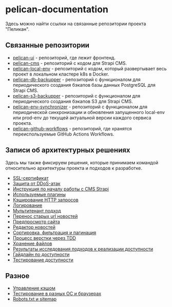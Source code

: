 # pelican-documentation

Здесь можно найти ссылки на связанные репозитории проекта "Пеликан".

## Связанные репозитории

- [pelican-ui](https://github.com/TourmalineCore/pelican-ui) - репозиторий, где лежит фронтенд.
- [pelican-cms](https://github.com/TourmalineCore/pelican-cms) - репозиторий с кодом для Strapi CMS. 
- [pelican-local-env](https://github.com/TourmalineCore/pelican-local-env) - репозиторий с кодом, который развертывает весь проект в локальном кластере k8s в Docker.
- [pelican-db-backupper](https://github.com/TourmalineCore/pelican-db-backupper) - репозиторий с функционалом для периодического создания бэкапов базы данных PostgreSQL для Strapi CMS.
- [pelican-s3-backupper](https://github.com/TourmalineCore/pelican-s3-backupper) - репозиторий с функционалом для периодического создания бэкапов S3 для Strapi CMS.
- [pelican-env-synchronizer](https://github.com/TourmalineCore/pelican-env-synchronizer) - репозиторий с функционалом для периодической синхронизации и обновления запущенного local-env или prod-env  до текущей актуальной версии каждого сервиса проекта.
- [pelican-github-workflows](https://github.com/TourmalineCore/pelican-github-workflows) - репозиторий, где хранятся переиспользуемые GitHub Actions Workflows.

## Записи об архитектурных решениях

Здесь мы также фиксируем решения, которые принимаем командой относительно архитектуры проекта и подходов к разработке.

- [SSL-сертификат](architecture%20decision%20records/SSL-сертификат.md)
- [Защита от DDoS-атак](architecture%20decision%20records/Защита%20от%20DDoS-атак.md)
- [Инструкция по началу работы с CMS Strapi](architecture%20decision%20records/Инструкция%20по%20началу%20работы%20с%20CMS%20Strapi.md)
- [Используемые плагины](architecture%20decision%20records/Используемые%20плагины.md)
- [Кэширование HTTP запросов](architecture%20decision%20records/Кэширование%20HTTP%20запросов.md)
- [Логирование](architecture%20decision%20records/Логирование.md)
- [Мультитенант подход](architecture%20decision%20records/Мультитенант%20подход.md)
- [Перенос старых url новостей](architecture%20decision%20records/Перенос%20старых%20url%20новостей.md)
- [Предпросмотр сайта](architecture%20decision%20records/Предпросмотр%20сайта.md)
- [Редактор новостей](architecture%20decision%20records/Редактор%20новостей.md)
- [Сортировка, фильтрация и пагинация](architecture%20decision%20records/Сортировка,%20фильтрация%20и%20пагинация.md)
- [Процесс верстки через TDD](architecture%20decision%20records/Процесс%20верстки%20через%20TDD.md)
- [Хранение файлов](architecture%20decision%20records/Хранение%20файлов.md)
- [Результаты исследования подходов к реализации доступности](architecture%20decision%20records/a11y/Доступность.md)
- [Гайдлайн по доступности](architecture%20decision%20records/a11y/Гайдлайн.md)
- [Тестирование доступности](architecture%20decision%20records/a11y/Тестирование%20доступности.md)


## Разное
- [Управление кэшом](./different/Управление%20кэшированием.md)
- [Тестирование в разных ОС и браузерах](./different/Тестирование%20в%20разных%20ОС%20и%20браузерах.md)
- [Robots.txt и sitemap](./different/Robots.txt%20и%20sitemap/Robots.txt%20и%20sitemap.md)